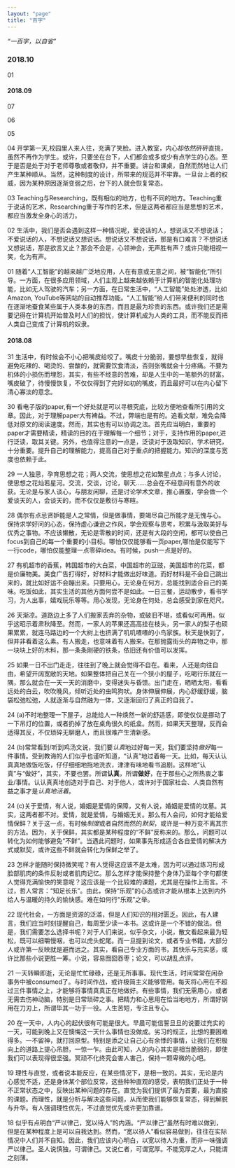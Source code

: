 ```yaml
---
layout: "page"
title: "百字"
---
```

*“一百字，以自省”*
### 2018.10
01

#### 2018.09
07

06

05

04 开学第一天,校园里人来人往，充满了笑脸。进入教室，内心却依然砰砰直挑，虽然不再作为学生。或许，只要坐在台下，人们都会或多或少有点学生的心态。至于是否是处于对于老师尊敬或者敬仰，并不重要。讲台和课桌，自然而然地让人们产生某种顺从。当然，这种制度的设计，所带来的规范并不牢靠。一旦台上者的权威，因为某种原因逐渐变弱之后，台下的人就会恢复常态。

03 Teaching与Researching，既有相似的地方，也有不同的地方。Teaching重于说话的艺术，Researching重于写作的艺术，但是这两者都应当是思想的艺术，都应当激发全身心的活力。

02 生活中，我们是否会遇到这样一种情况呢，爱说话的人，想说话又不想说话；不爱说话的人，不想说话又想说话。想说话又不想说话，那是有口难言？不想说话又想说话，那是欲言又止？那会不会是，心领神会，无声胜有声？或许只能相视一笑，化为有声。

01 随着“人工智能”的越来越广泛地应用，人在有意或无意之间，被“智能化”所引导。一方面，在很多应用领域，人们主观上越来越依赖于计算机的智能化处理功能，比如无人驾驶的汽车；另一方面，在日常生活中，“人工智能”处处渗透，比如Amazon, YouTube等网站的自动推荐功能。“人工智能”给人们带来便利的同时也在逐渐地蚕食某些属于人类本身的东西，而且是最为珍贵的东西。或许我们还是需要记得在计算机开始普及时人们的担忧，使计算机成为人类的工具，而不能反而把人类自己变成了计算机的奴隶。

#### 2018.08
31 生活中，有时候会不小心把嘴皮给咬了。嘴皮十分脆弱，要想早些恢复，就得避免吃辣的、喝烫的、尝酸的，就需要饮食清淡，否则张嘴就会十分疼痛。不要为机体的小损伤而埋怨，其实，有些不经意的苦难，却是人生中的一笔额外的财富。嘴皮破了，待慢慢恢复，不仅仅得到了完好如初的嘴皮，而且最好可以在内心留下清心寡淡的意念。

30 看电子版的paper,有一个好处就是可以寻根究底，比较方便地查看所引用的文章。因此，对于理解paper大有裨益。不过，弊端也是有的。追看文献，难免会降低对原文的阅读速度。然而，其实也有可以协调之法。首先应当明白，重要的paper才需要精读，精读的目的在于理解每一个细节；对于，支持作用的paper,进行泛读，取其关键。另外，也值得注意的一点是，泛读对于汲取知识，学术研究，十分重要。提升自己的理解能力，提高自己对于重点的把握能力。知识的深度与宽度也依赖于此。

29 一人独思，孕育思想之花；两人交流，使思想之花如繁星点点；与多人讨论，使思想之花灿若星河。交流，交谈，讨论，聊天......总会在不经意间有意外的收获。无论是与家人谈心，与朋友闲聊，还是讨论学术文章，推心置腹，学会做一个爱谈天的人，会谈天的，而不仅仅是敷衍与寒暄。

28 偶尔有点忌贤妒能是人之常情，但是做事情，要竭尽自己所能才是无愧与心。保持求学好问的心态，保持虚心谦逊之作风，学会观察与思考，积累与汲取美好与优秀之事物。不应该懒散，无论是零散的时间，还是有大段的空闲，都可以使自己focus到自己的每一个重要的小目标。哪怕仅仅能够看一页paper,哪怕是仅能写下一行code，哪怕仅能整理一点零碎idea。有时候，push一点是好的。

27 有机超市的香蕉，韩国超市的大白菜，中国超市的豆豉，美国超市的花菜，都是价廉物美。美食广告打得好，好材料才能做出好味道。而好材料是不会自己跳出来的，就比如好运不会蹦出来。只要用心，无论身在何方，总能找到适合自己的美味。吃饭如此，其实生活的其他方面何尝不是如此。一日三餐，运动散步，看书学习，为人出事，嬉戏玩乐等等。用心发现，无论身在何处，总会感受到家在咫尺。

26 天渐凉。道路边上多了人们搬家丢弃的杂物，或破旧不堪，或看似可再用。似乎这昭示着肃秋降至。然而，一家人的苹果还高高挂在枝头，另一家人的梨子也硕果累累，就连马路边的一个大树上也挤满了叽叽喳喳的小鸟家族。秋天是快到了，但并非看着这么素。有人搬走，也意味着有人搬来。在那抛露街头的弃物之中，那一块块上好的木料，那一条条刚硬的铁条，依旧还有价值可以发挥。

25 如果一日不出门走走，往往到了晚上就会觉得不自在。看来，人还是向往自由，希望开阔宽敞的天地。如果整体把自己关在一个狭小的屋子，吃喝行乐就在一隅，那么就会在一天一天的消磨中，变得迷失与昏馈。出门走在，晒晒太阳，看看远处的白云，吹吹晚风，倾听近处的虫鸣狗吠。身体伸展伸展，内心舒缓舒缓，脑袋松弛松弛，人就逐渐与自然融为一体，又逐渐回归了真正的自我了。

24 (a)不时地整理一下屋子，总能给人一种焕然一新的舒适感，即使仅仅是挪动了一下吊灯的位置，或者扔掉了放在桌角很久的纸盒。然而，如果天天整理，反而会适得其反，不仅琐碎无聊磨人，而且很难产生清新感。

24 (b)常常看到/听到鸡汤文说，我们要*认真*地过好每一天，我们要坚持*做好*每一件事情。受到教诲的人们似乎也谨听知道，“认真”地过着每一天。比如，每天认认真真地做饭吃饭，仔仔细细地拖地洗衣，津津有味地看书追剧。这样地“认真”与“做好”，其实，不要也罢。所谓**认真**，所谓**做好**，在于那些心之所热衷之事业/事情。认认真真地创造对于自己、对于他人，或许对于国家社会、人类自然有益之事才是*认真地活着*。

24 (c)关于爱情，有人说，婚姻是爱情的保障，又有人说，婚姻是爱情的坟墓。其实，这两者都不对。爱情，就是爱情，与婚姻无关。那么有人会问，如何才能给爱情保鲜？关于这一点，有时候*制度*或者自然而然的*默契*，或许是一种万变不离其宗的方法。因为，关于保鲜，其实都是某种程度的“不鲜”反称来的。那么，问题可以转化为如何能够避免“不鲜”。当遇此问题时，如果事先形成适合各自爱情的解决方式或默契，或许这些不鲜就会转化为保鲜之举了。

23 怎样才能随时保持微笑呢？有人觉得这应该不是太难，因为可以通过练习形成脸部肌肉的条件反射或者肌肉记忆。那么怎样才能保持整个身体乃至每个字句都使人觉得充满愉快的笑意呢？这应该是一个比较难的课题，尤其是在操作上而言。不过，哲人常言：“知足长乐”。由此，保持“乐观”的心态或许才能从根本上达到内外给人与温暖的持久的愉快感。难在如何行“乐观”之举。

22 现代社会，一方面是资源的泛滥，但是人们知识的相对匮乏。因此，有人建言，我们应当时刻提醒自己，每周至少读一本书。这或许是一个不错的做法。但是，我们需要怎么选择书呢？对于人们来说，似乎杂文，小说，散文看起来最为轻松，既可以细嚼慢咽，也可以虎头蛇尾。而一旦提到论文，或者专业书籍，大部分人或许第一反映就是避而远之。其实，看自己专业方面的书，其快乐与充实感，或许比那些小说更胜一筹。小说，容易囫囵吞枣；论文，可以胡乱点评。 

21 一天转瞬即逝，无论是忙忙碌碌，还是无所事事。现代生活，时间常常在闲杂事务中被consumed了。与时间作战，或许极简主义能够管用。每天将心用在不超过三件事情之上，才能够将事情真真正在地做好。有些事情，我们无需用心，或者无需去伤神动脑，特别是日常琐碎之事。把精力和心思用在恰当地地方，所谓好钢用在刀刃上，所谓毕其一功于一役。人生苦短，专注且专心。

20 在一天中，人内心的起伏很有可能是很大。早晨可能信誓旦旦的说要过充实的一天，可能到晚上又在懊悔这一天什么事情也没做成。劣习的规正，比想的要困难得多。一不留神，就打回原型。特别是添之让自己心有余悸的事情，让我们在积极向上的道路上提心吊胆，一惊一乍。由此可知，人的内心其实是相当脆弱的，即使我们可以表现得很坚强。冥顽不化终究会害人害己，保持一颗卑微的心吧。

19 理性与直觉，或者说本能反应，在某些情况下，是相一致的。其实，无论是内心感觉不适，还是身体某个部位反常，这些种种直观的感受，表明我们正处于一种不正常状态之中，反映出某种问题的存在。直觉为我们提供了最为首要，最为直接的课题。而理性，就是分析与解决这些问题，从而使我们能够恢复常态，得到解脱与升华。有人强调理性优先，不过直觉优先或许更加靠谱。

18 似乎有点明白“严以律己，宽以待人”的内涵。“严以律己”虽然有时难以做到，但是在某种程度上是可以自我达到。然而，“宽以待人”看似容易做到，往往在实际情况中人们并不自知。因此，我们应该内心明白，以宽以待人为重，而非一味强调严以律己。圣人说慎独，可谓律己。又说仁者，可谓宽厚。不能宽厚之人，只能谓之刻薄。
